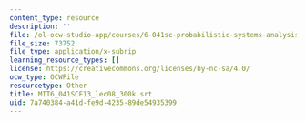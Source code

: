 ```yaml
---
content_type: resource
description: ''
file: /ol-ocw-studio-app/courses/6-041sc-probabilistic-systems-analysis-and-applied-probability-fall-2013/7a740384a41dfe9d423589de54935399_MIT6_041SCF13_lec08_300k.srt
file_size: 73752
file_type: application/x-subrip
learning_resource_types: []
license: https://creativecommons.org/licenses/by-nc-sa/4.0/
ocw_type: OCWFile
resourcetype: Other
title: MIT6_041SCF13_lec08_300k.srt
uid: 7a740384-a41d-fe9d-4235-89de54935399
---
```

